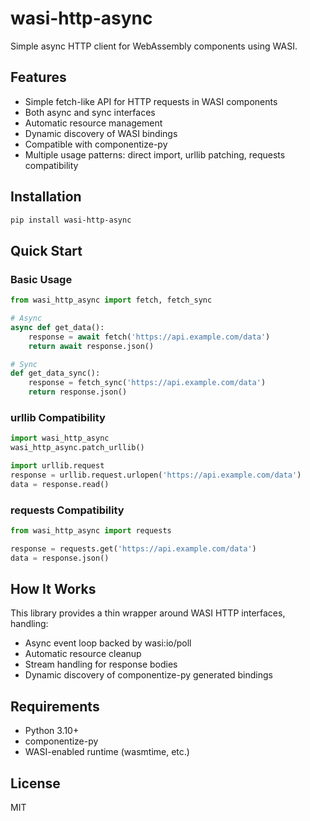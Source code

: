 # wasi-http-async

Simple async HTTP client for WebAssembly components using WASI.

## Features

- Simple fetch-like API for HTTP requests in WASI components
- Both async and sync interfaces
- Automatic resource management
- Dynamic discovery of WASI bindings
- Compatible with componentize-py
- Multiple usage patterns: direct import, urllib patching, requests compatibility

## Installation

```bash
pip install wasi-http-async
```

## Quick Start

### Basic Usage

```python
from wasi_http_async import fetch, fetch_sync

# Async
async def get_data():
    response = await fetch('https://api.example.com/data')
    return await response.json()

# Sync
def get_data_sync():
    response = fetch_sync('https://api.example.com/data')
    return response.json()
```

### urllib Compatibility

```python
import wasi_http_async
wasi_http_async.patch_urllib()

import urllib.request
response = urllib.request.urlopen('https://api.example.com/data')
data = response.read()
```

### requests Compatibility

```python
from wasi_http_async import requests

response = requests.get('https://api.example.com/data')
data = response.json()
```

## How It Works

This library provides a thin wrapper around WASI HTTP interfaces, handling:
- Async event loop backed by wasi:io/poll
- Automatic resource cleanup
- Stream handling for response bodies
- Dynamic discovery of componentize-py generated bindings

## Requirements

- Python 3.10+
- componentize-py
- WASI-enabled runtime (wasmtime, etc.)

## License

MIT